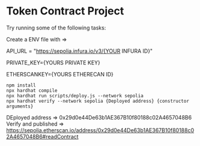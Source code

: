 # Token Contract Project

Try running some of the following tasks:

Create a ENV file with =>

API_URL = "https://sepolia.infura.io/v3/{YOUR INFURA ID}"

PRIVATE_KEY={YOURS PRIVATE KEY}

ETHERSCANKEY={YOURS ETHERECAN ID}

```shell
npm install
npx hardhat compile
npx hardhat run scripts/deploy.js --network sepolia
npx hardhat verify --network sepolia {Deployed address} {constructor arguments}
```
DEployed address => 0x29d0e44De63b1AE367B10f80188c02A4657048B6
Verify and published => https://sepolia.etherscan.io/address/0x29d0e44De63b1AE367B10f80188c02A4657048B6#readContract
